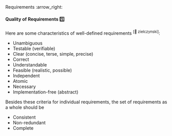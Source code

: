 <link rel="stylesheet" href="{{baseUrl}}/css/textbook.css">

<div class="website-content">

<div id="path">Requirements :arrow_right: </div>

<div id="title">

#### Quality of Requirements :one:

</div>

<div id="body">

Here are some characteristics of well-defined requirements <trigger for="pop:zielczynski"><sup>[:book: zielczynski]</sup></trigger>:

* Unambiguous
* Testable (verifiable)
* Clear (concise, terse, simple, precise)
* Correct
* Understandable
* Feasible (realistic, possible)
* Independent
* Atomic
* Necessary
* Implementation-free (abstract)

Besides these criteria for individual requirements, the set of requirements as a whole should be

* Consistent
* Non-redundant
* Complete

<popover id="pop:zielczynski">
  <div slot="content">
    <include src="../../common/references.md#zielczynski" />
  </div>
</popover>

</div>

</div>
